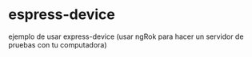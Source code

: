 # espress-device
ejemplo de usar express-device (usar ngRok para hacer un servidor de pruebas con tu computadora)

